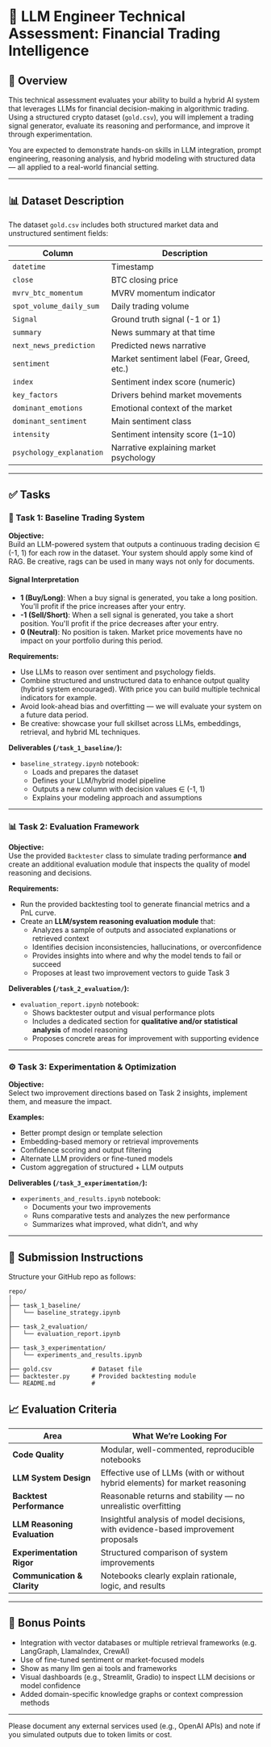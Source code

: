 # 🧠 LLM Engineer Technical Assessment: Financial Trading Intelligence

## 📍 Overview

This technical assessment evaluates your ability to build a hybrid AI system that leverages LLMs for financial decision-making in algorithmic trading. Using a structured crypto dataset (`gold.csv`), you will implement a trading signal generator, evaluate its reasoning and performance, and improve it through experimentation.

You are expected to demonstrate hands-on skills in LLM integration, prompt engineering, reasoning analysis, and hybrid modeling with structured data — all applied to a real-world financial setting.

---

## 📊 Dataset Description

The dataset `gold.csv` includes both structured market data and unstructured sentiment fields:

| Column                  | Description                                              |
|-------------------------|----------------------------------------------------------|
| `datetime`              | Timestamp                                                |
| `close`                 | BTC closing price                                        |
| `mvrv_btc_momentum`     | MVRV momentum indicator                                  |
| `spot_volume_daily_sum`| Daily trading volume                                      |
| `Signal`                | Ground truth signal (-1 or 1)                            |
| `summary`               | News summary at that time                                |
| `next_news_prediction`  | Predicted news narrative                                 |
| `sentiment`             | Market sentiment label (Fear, Greed, etc.)               |
| `index`                 | Sentiment index score (numeric)                          |
| `key_factors`           | Drivers behind market movements                          |
| `dominant_emotions`     | Emotional context of the market                          |
| `dominant_sentiment`    | Main sentiment class                                     |
| `intensity`             | Sentiment intensity score (1–10)                         |
| `psychology_explanation`| Narrative explaining market psychology                   |

---

## ✅ Tasks

### 🧩 Task 1: Baseline Trading System

**Objective:**  
Build an LLM-powered system that outputs a continuous trading decision ∈ (-1, 1) for each row in the dataset. Your system should apply some kind of RAG. Be creative, rags can be used in many ways not only for documents.
#### Signal Interpretation

- **1 (Buy/Long)**: When a buy signal is generated, you take a long position. You'll profit if the price increases after your entry.
- **-1 (Sell/Short)**: When a sell signal is generated, you take a short position. You'll profit if the price decreases after your entry.
- **0 (Neutral)**: No position is taken. Market price movements have no impact on your portfolio during this period.

**Requirements:**
- Use LLMs to reason over sentiment and psychology fields.
- Combine structured and unstructured data to enhance output quality (hybrid system encouraged). With price you can build multiple technical indicators for example.
- Avoid look-ahead bias and overfitting — we will evaluate your system on a future data period.
- Be creative: showcase your full skillset across LLMs, embeddings, retrieval, and hybrid ML techniques.

**Deliverables (`/task_1_baseline/`):**
- `baseline_strategy.ipynb` notebook:
  - Loads and prepares the dataset
  - Defines your LLM/hybrid model pipeline
  - Outputs a new column with decision values ∈ (-1, 1)
  - Explains your modeling approach and assumptions

---

### 📊 Task 2: Evaluation Framework

**Objective:**  
Use the provided `Backtester` class to simulate trading performance **and** create an additional evaluation module that inspects the quality of model reasoning and decisions.

**Requirements:**
- Run the provided backtesting tool to generate financial metrics and a PnL curve.
- Create an **LLM/system reasoning evaluation module** that:
  - Analyzes a sample of outputs and associated explanations or retrieved context
  - Identifies decision inconsistencies, hallucinations, or overconfidence
  - Provides insights into where and why the model tends to fail or succeed
  - Proposes at least two improvement vectors to guide Task 3

**Deliverables (`/task_2_evaluation/`):**
- `evaluation_report.ipynb` notebook:
  - Shows backtester output and visual performance plots
  - Includes a dedicated section for **qualitative and/or statistical analysis** of model reasoning
  - Proposes concrete areas for improvement with supporting evidence

---

### ⚙️ Task 3: Experimentation & Optimization

**Objective:**  
Select two improvement directions based on Task 2 insights, implement them, and measure the impact.

**Examples:**
- Better prompt design or template selection
- Embedding-based memory or retrieval improvements
- Confidence scoring and output filtering
- Alternate LLM providers or fine-tuned models
- Custom aggregation of structured + LLM outputs

**Deliverables (`/task_3_experimentation/`):**
- `experiments_and_results.ipynb` notebook:
  - Documents your two improvements
  - Runs comparative tests and analyzes the new performance
  - Summarizes what improved, what didn’t, and why

---

## 📂 Submission Instructions

Structure your GitHub repo as follows:

```
repo/
│
├── task_1_baseline/
│   └── baseline_strategy.ipynb
│
├── task_2_evaluation/
│   └── evaluation_report.ipynb
│
├── task_3_experimentation/
│   └── experiments_and_results.ipynb
│
├── gold.csv           # Dataset file
├── backtester.py      # Provided backtesting module
└── README.md          #
```

## 📈 Evaluation Criteria

| Area                              | What We’re Looking For                                                                 |
|-----------------------------------|-----------------------------------------------------------------------------------------|
| **Code Quality**                  | Modular, well-commented, reproducible notebooks                                        |
| **LLM System Design**             | Effective use of LLMs (with or without hybrid elements) for market reasoning            |
| **Backtest Performance**          | Reasonable returns and stability — no unrealistic overfitting                          |
| **LLM Reasoning Evaluation**      | Insightful analysis of model decisions, with evidence-based improvement proposals      |
| **Experimentation Rigor**         | Structured comparison of system improvements                                           |
| **Communication & Clarity**      | Notebooks clearly explain rationale, logic, and results                                |

---

## 🌟 Bonus Points

- Integration with vector databases or multiple retrieval frameworks (e.g. LangGraph, LlamaIndex, CrewAI)
- Use of fine-tuned sentiment or market-focused models
- Show as many llm gen ai tools and frameworks
- Visual dashboards (e.g., Streamlit, Gradio) to inspect LLM decisions or model confidence
- Added domain-specific knowledge graphs or context compression methods

---

Please document any external services used (e.g., OpenAI APIs) and note if you simulated outputs due to token limits or cost.
